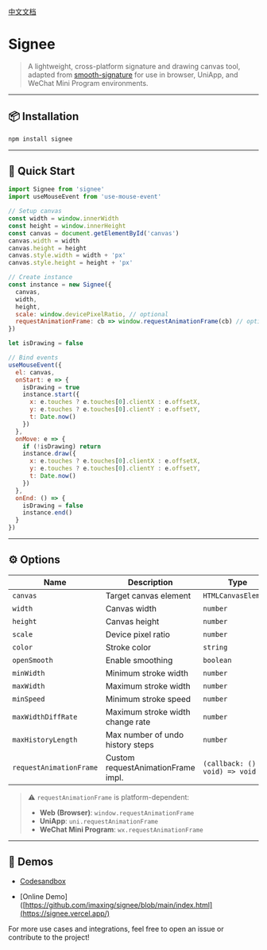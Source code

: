 [中文文档](./README.zh-CN.md)

# Signee

> A lightweight, cross-platform signature and drawing canvas tool, adapted from [smooth-signature](https://github.com/linjc/smooth-signature) for use in browser, UniApp, and WeChat Mini Program environments.

---

## 📦 Installation

```bash
npm install signee
```

---

## 🚀 Quick Start

```js
import Signee from 'signee'
import useMouseEvent from 'use-mouse-event'

// Setup canvas
const width = window.innerWidth
const height = window.innerHeight
const canvas = document.getElementById('canvas')
canvas.width = width
canvas.height = height
canvas.style.width = width + 'px'
canvas.style.height = height + 'px'

// Create instance
const instance = new Signee({
  canvas,
  width,
  height,
  scale: window.devicePixelRatio, // optional
  requestAnimationFrame: cb => window.requestAnimationFrame(cb) // optional
})

let isDrawing = false

// Bind events
useMouseEvent({
  el: canvas,
  onStart: e => {
    isDrawing = true
    instance.start({
      x: e.touches ? e.touches[0].clientX : e.offsetX,
      y: e.touches ? e.touches[0].clientY : e.offsetY,
      t: Date.now()
    })
  },
  onMove: e => {
    if (!isDrawing) return
    instance.draw({
      x: e.touches ? e.touches[0].clientX : e.offsetX,
      y: e.touches ? e.touches[0].clientY : e.offsetY,
      t: Date.now()
    })
  },
  onEnd: () => {
    isDrawing = false
    instance.end()
  }
})
```

---

## ⚙️ Options

| Name                    | Description                        | Type                             | Default                        |
| ----------------------- | ---------------------------------- | -------------------------------- | ------------------------------ |
| `canvas`                | Target canvas element              | `HTMLCanvasElement`              | **Required**                   |
| `width`                 | Canvas width                       | `number`                         | **Required**                   |
| `height`                | Canvas height                      | `number`                         | **Required**                   |
| `scale`                 | Device pixel ratio                 | `number`                         | `1`                            |
| `color`                 | Stroke color                       | `string`                         | `"#000000"`                    |
| `openSmooth`            | Enable smoothing                   | `boolean`                        | `true`                         |
| `minWidth`              | Minimum stroke width               | `number`                         | `3`                            |
| `maxWidth`              | Maximum stroke width               | `number`                         | `6`                            |
| `minSpeed`              | Minimum stroke speed               | `number`                         | `1.5`                          |
| `maxWidthDiffRate`      | Maximum stroke width change rate   | `number`                         | `20`                           |
| `maxHistoryLength`      | Max number of undo history steps   | `number`                         | `20`                           |
| `requestAnimationFrame` | Custom requestAnimationFrame impl. | `(callback: () => void) => void` | **Required in some platforms** |

> ⚠️ `requestAnimationFrame` is platform-dependent:
>
> - **Web (Browser)**: `window.requestAnimationFrame`
> - **UniApp**: `uni.requestAnimationFrame`
> - **WeChat Mini Program**: `wx.requestAnimationFrame`

---

## 🧪 Demos

- [Codesandbox](https://codesandbox.io/p/sandbox/56t9pd)

- [Online Demo]([https://github.com/imaxing/signee/blob/main/index.html](https://signee.vercel.app/)

For more use cases and integrations, feel free to open an issue or contribute to the project!
